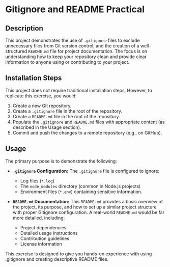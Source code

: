 # Gitignore and README Practical

## Description

This project demonstrates the use of `.gitignore` files to exclude unnecessary files from Git version control, and the creation of a well-structured `README.md` file for project documentation.  The focus is on understanding how to keep your repository clean and provide clear information to anyone using or contributing to your project.

## Installation Steps

This project does not require traditional installation steps.  However, to replicate this exercise, you would:

1.  Create a new Git repository.
2.  Create a `.gitignore` file in the root of the repository.
3.  Create a `README.md` file in the root of the repository.
4.  Populate the `.gitignore` and `README.md` files with appropriate content (as described in the Usage section).
5.  Commit and push the changes to a remote repository (e.g., on GitHub).

## Usage

The primary purpose is to demonstrate the following:

*   **`.gitignore` Configuration:** The `.gitignore` file is configured to ignore:
    *   Log files (`*.log`)
    *   The `node_modules` directory (common in Node.js projects)
    *   Environment files (`*.env`) containing sensitive information.

*   **`README.md` Documentation:** This `README.md` provides a basic overview of the project, its purpose, and how to set up a similar project structure with proper Gitignore configuration.  A real-world `README.md` would be far more detailed, including:
    *   Project dependencies
    *   Detailed usage instructions
    *   Contribution guidelines
    *   License information

This exercise is designed to give you hands-on experience with using .gitignore and creating descriptive README files.
